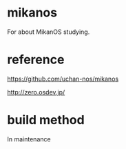 # mikanos
For about MikanOS studying.

# reference

https://github.com/uchan-nos/mikanos

http://zero.osdev.jp/

# build method

In maintenance
